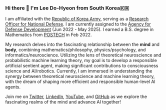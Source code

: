 ### Hi there 👋 I'm Lee Do-Hyeon from South Korea🇰🇷 ###

I am affiliated with the [Republic of Korea Army](https://www.army.mil.kr/sites/army/index.do), serving as a [Research Officer for National Defense](https://www.rond.or.kr/CmsHome/MainDefault.aspx). I am currently assigned to the [Agency for Defense Development]() (Jun 2022 - May 2025). I earned a B.S. degree in Mathematics from [POSTECH](https://www.postech.ac.kr/eng/) in Feb 2022.

My research delves into the fascinating relationship between the **mind** and **body**, combining mathematics/philosophy, physics/psychology, and informatics/neuroscience. Utilizing the lens of theoretical neuroscience and probabilistic machine learning theory, my goal is to develop a responsible artificial sentient agent, making significant contributions to consciousness science and AI/robotics. Currently, I am immersed in understanding the synergy between theoretical neuroscience and machine learning theory, with the dream of shaping more efficient and responsible human-level AI agents.

Join me on [Twitter](https://twitter.com/Lead_The_World_), [LinkedIn](https://www.linkedin.com/in/dohyeon-lee-4793a6244), [YouTube](https://www.youtube.com/@leadh99), and [GitHub](https://github.com/Lee-DoHyeon) as we explore the fascinating realms of the mind and advance AI together!







